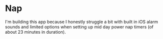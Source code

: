 # Nap
I'm building this app because I honestly struggle a bit with built in iOS alarm sounds and limited options when setting up mid day power nap timers (of about 23 minutes in duration).
